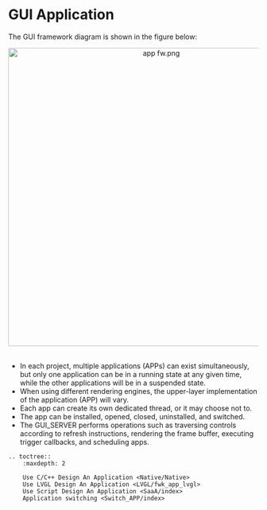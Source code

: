 # GUI Application

The GUI framework diagram is shown in the figure below:
  
  
<div style="text-align: center"><img width= "600" src="https://foruda.gitee.com/images/1720764399046158372/8fde9e89_1860080.png" alt="app fw.png"></div><br/>

  +  In each project, multiple applications (APPs) can exist simultaneously, but only one application can be in a running state at any given time, while the other applications will be in a suspended state.
  +  When using different rendering engines, the upper-layer implementation of the application (APP) will vary.
  +  Each app can create its own dedicated thread, or it may choose not to.
  +  The app can be installed, opened, closed, uninstalled, and switched.
  +  The GUI_SERVER performs operations such as traversing controls according to refresh instructions, rendering the frame buffer, executing trigger callbacks, and scheduling apps.


```eval_rst
.. toctree::
    :maxdepth: 2

    Use C/C++ Design An Application <Native/Native>
    Use LVGL Design An Application <LVGL/fwk_app_lvgl>
    Use Script Design An Application <SaaA/index>
    Application switching <Switch_APP/index>
```
